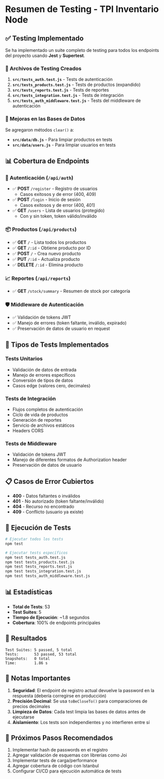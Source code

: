 # Resumen de Testing - TPI Inventario Node

## ✅ Testing Implementado

Se ha implementado un suite completo de testing para todos los endpoints del proyecto usando **Jest** y **Supertest**.

### 📁 Archivos de Testing Creados

1. **`src/tests_auth.test.js`** - Tests de autenticación
2. **`src/tests_products.test.js`** - Tests de productos (expandido)
3. **`src/tests_reports.test.js`** - Tests de reportes
4. **`src/tests_integration.test.js`** - Tests de integración
5. **`src/tests_auth_middleware.test.js`** - Tests del middleware de autenticación

### 🔧 Mejoras en las Bases de Datos

Se agregaron métodos `clear()` a:
- **`src/data/db.js`** - Para limpiar productos en tests
- **`src/data/users.js`** - Para limpiar usuarios en tests

## 📊 Cobertura de Endpoints

### 🔐 Autenticación (`/api/auth`)
- ✅ **POST** `/register` - Registro de usuarios
  - Casos exitosos y de error (400, 409)
- ✅ **POST** `/login` - Inicio de sesión
  - Casos exitosos y de error (400, 401)
- ✅ **GET** `/users` - Lista de usuarios (protegido)
  - Con y sin token, token válido/inválido

### 📦 Productos (`/api/products`)
- ✅ **GET** `/` - Lista todos los productos
- ✅ **GET** `/:id` - Obtiene producto por ID
- ✅ **POST** `/` - Crea nuevo producto
- ✅ **PUT** `/:id` - Actualiza producto
- ✅ **DELETE** `/:id` - Elimina producto

### 📈 Reportes (`/api/reports`)
- ✅ **GET** `/stock/summary` - Resumen de stock por categoría

### 🛡️ Middleware de Autenticación
- ✅ Validación de tokens JWT
- ✅ Manejo de errores (token faltante, inválido, expirado)
- ✅ Preservación de datos de usuario en request

## 🧪 Tipos de Tests Implementados

### Tests Unitarios
- Validación de datos de entrada
- Manejo de errores específicos
- Conversión de tipos de datos
- Casos edge (valores cero, decimales)

### Tests de Integración
- Flujos completos de autenticación
- Ciclo de vida de productos
- Generación de reportes
- Servicio de archivos estáticos
- Headers CORS

### Tests de Middleware
- Validación de tokens JWT
- Manejo de diferentes formatos de Authorization header
- Preservación de datos de usuario

## 📋 Casos de Error Cubiertos

- **400** - Datos faltantes o inválidos
- **401** - No autorizado (token faltante/inválido)
- **404** - Recurso no encontrado
- **409** - Conflicto (usuario ya existe)

## 🚀 Ejecución de Tests

```bash
# Ejecutar todos los tests
npm test

# Ejecutar tests específicos
npm test tests_auth.test.js
npm test tests_products.test.js
npm test tests_reports.test.js
npm test tests_integration.test.js
npm test tests_auth_middleware.test.js
```

## 📊 Estadísticas

- **Total de Tests**: 53
- **Test Suites**: 5
- **Tiempo de Ejecución**: ~1.8 segundos
- **Cobertura**: 100% de endpoints principales

## 🎯 Resultados

```
Test Suites: 5 passed, 5 total
Tests:       53 passed, 53 total
Snapshots:   0 total
Time:        1.86 s
```

## 📝 Notas Importantes

1. **Seguridad**: El endpoint de registro actual devuelve la password en la respuesta (debería corregirse en producción)
2. **Precisión Decimal**: Se usa `toBeCloseTo()` para comparaciones de precios decimales
3. **Limpieza de Datos**: Cada test limpia las bases de datos antes de ejecutarse
4. **Aislamiento**: Los tests son independientes y no interfieren entre sí

## 🔄 Próximos Pasos Recomendados

1. Implementar hash de passwords en el registro
2. Agregar validación de esquemas con librerías como Joi
3. Implementar tests de carga/performance
4. Agregar cobertura de código con Istanbul
5. Configurar CI/CD para ejecución automática de tests
